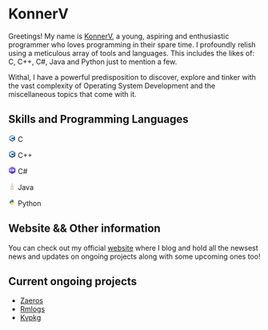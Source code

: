 # KonnerV
Greetings!
My name is [KonnerV](https://github.com/KonnerV), a young, aspiring and enthusiastic programmer who loves programming in their spare time.
I profoundly relish using a meticulous array of tools and languages. This includes the likes of: C, C++, C#, Java and Python just to mention a few.

Withal, I have a powerful predisposition to discover, explore and tinker with the vast complexity of Operating System Development and the miscellaneous topics that come with it.

## Skills and Programming Languages
<img width="15" src="https://raw.githubusercontent.com/github/explore/f3e22f0dca2be955676bc70d6214b95b13354ee8/topics/c/c.png"/> C

<img width="15" src="https://raw.githubusercontent.com/github/explore/180320cffc25f4ed1bbdfd33d4db3a66eeeeb358/topics/cpp/cpp.png"/> C++

<img width="15" src="https://raw.githubusercontent.com/github/explore/80688e429a7d4ef2fca1e82350fe8e3517d3494d/topics/csharp/csharp.png"/> C#

<img width="15" src="https://raw.githubusercontent.com/github/explore/5b3600551e122a3277c2c5368af2ad5725ffa9a1/topics/java/java.png"/> Java

<img width="15" src="https://raw.githubusercontent.com/github/explore/80688e429a7d4ef2fca1e82350fe8e3517d3494d/topics/python/python.png"/> Python

## Website && Other information
You can check out my official [website](https://zaerite.co.uk) where I blog and hold all the newsest news and updates on ongoing projects along with some upcoming ones too!

## Current ongoing projects

- [Zaeros](https://github.com/KonnerV/Zaeros)
- [Rmlogs](https://github.com/KonnerV/Rmlogs)
- [Kvpkg](https://github.com/KonnerV/Kvpkg)
